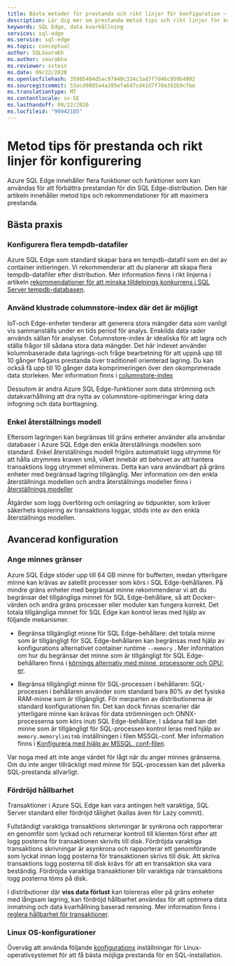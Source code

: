 ```yaml
---
title: Bästa metoder för prestanda och rikt linjer för konfiguration – Azure SQL Edge
description: Lär dig mer om prestanda metod tips och rikt linjer för konfiguration i Azure SQL Edge
keywords: SQL Edge, data kvarhållning
services: sql-edge
ms.service: sql-edge
ms.topic: conceptual
author: SQLSourabh
ms.author: sourabha
ms.reviewer: sstein
ms.date: 09/22/2020
ms.openlocfilehash: 35985404d5ac97940c324c3ad7f7d46c959b4902
ms.sourcegitcommit: 53acd9895a4a395efa6d7cd41d7f78e392b9cfbe
ms.translationtype: MT
ms.contentlocale: sv-SE
ms.lasthandoff: 09/22/2020
ms.locfileid: "90942105"
---
```

# <a name="performance-best-practices-and-configuration-guidelines"></a>Metod tips för prestanda och rikt linjer för konfigurering

Azure SQL Edge innehåller flera funktioner och funktioner som kan användas för att förbättra prestandan för din SQL Edge-distribution. Den här artikeln innehåller metod tips och rekommendationer för att maximera prestanda. 

## <a name="best-practices"></a>Bästa praxis 

### <a name="configure-multiple-tempdb-data-files"></a>Konfigurera flera tempdb-datafiler

Azure SQL Edge som standard skapar bara en tempdb-datafil som en del av container initieringen. Vi rekommenderar att du planerar att skapa flera tempdb-datafiler efter distribution. Mer information finns i rikt linjerna i artikeln [rekommendationer för att minska tilldelnings konkurrens i SQL Server tempdb-databasen](https://support.microsoft.com/help/2154845/recommendations-to-reduce-allocation-contention-in-sql-server-tempdb-d).

### <a name="use-clustered-columnstore-indexes-where-possible"></a>Använd klustrade columnstore-index där det är möjligt

IoT-och Edge-enheter tenderar att generera stora mängder data som vanligt vis sammanställs under en tids period för analys. Enskilda data rader används sällan för analyser. Columnstore-index är idealiska för att lagra och ställa frågor till sådana stora data mängder. Det här indexet använder kolumnbaserade data lagrings-och fråge bearbetning för att uppnå upp till 10 gånger frågans prestanda över traditionell orienterad lagring. Du kan också få upp till 10 gånger data komprimeringen över den okomprimerade data storleken. Mer information finns i [columnstore-index](https://docs.microsoft.com/sql/relational-databases/indexes/columnstore-indexes-overview)

Dessutom är andra Azure SQL Edge-funktioner som data strömning och datakvarhållning att dra nytta av columnstore-optimeringar kring data infogning och data borttagning. 

### <a name="simple-recovery-model"></a>Enkel återställnings modell

Eftersom lagringen kan begränsas till gräns enheter använder alla användar databaser i Azure SQL Edge den enkla återställnings modellen som standard. Enkel återställnings modell frigörs automatiskt logg utrymme för att hålla utrymmes kraven små, vilket innebär att behovet av att hantera transaktions logg utrymmet elimineras. Detta kan vara användbart på gräns enheter med begränsad lagring tillgänglig. Mer information om den enkla återställnings modellen och andra återställnings modeller finns i [återställnings modeller](https://docs.microsoft.com/sql/relational-databases/backup-restore/recovery-models-sql-server)

Åtgärder som logg överföring och omlagring av tidpunkter, som kräver säkerhets kopiering av transaktions loggar, stöds inte av den enkla återställnings modellen.  

## <a name="advanced-configuration"></a>Avancerad konfiguration 

### <a name="setting-memory-limits"></a>Ange minnes gränser

Azure SQL Edge stöder upp till 64 GB minne för bufferten, medan ytterligare minne kan krävas av satellit processer som körs i SQL Edge-behållaren. På mindre gräns enheter med begränsat minne rekommenderar vi att du begränsar det tillgängliga minnet för SQL Edge-behållare, så att Docker-värden och andra gräns processer eller moduler kan fungera korrekt. Det totala tillgängliga minnet för SQL Edge kan kontrol leras med hjälp av följande mekanismer. 

- Begränsa tillgängligt minne för SQL Edge-behållare: det totala minne som är tillgängligt för SQL Edge-behållaren kan begränsas med hjälp av konfigurations alternativet container runtime `--memory` . Mer information om hur du begränsar det minne som är tillgängligt för SQL Edge-behållaren finns i [körnings alternativ med minne, processorer och GPU: er](https://docs.docker.com/config/containers/resource_constraints/).

- Begränsa tillgängligt minne för SQL-processen i behållaren: SQL-processen i behållaren använder som standard bara 80% av det fysiska RAM-minne som är tillgängligt. För merparten av distributionerna är standard konfigurationen fin. Det kan dock finnas scenarier där ytterligare minne kan krävas för data strömningen och ONNX-processerna som körs inuti SQL Edge-behållare. I sådana fall kan det minne som är tillgängligt för SQL-processen kontrol leras med hjälp av `memory.memorylimitmb` inställningen i filen MSSQL-conf. Mer information finns i [Konfigurera med hjälp av MSSQL. conf-filen](configure.md#configure-by-using-an-mssqlconf-file).

Var noga med att inte ange värdet för lågt när du anger minnes gränserna. Om du inte anger tillräckligt med minne för SQL-processen kan det påverka SQL-prestanda allvarligt.

### <a name="delayed-durability"></a>Fördröjd hållbarhet

Transaktioner i Azure SQL Edge kan vara antingen helt varaktiga, SQL Server standard eller fördröjd tålighet (kallas även för Lazy commit).

Fullständigt varaktiga transaktions skrivningar är synkrona och rapporterar en genomför som lyckad och returnerar kontroll till klienten först efter att logg posterna för transaktionen skrivits till disk. Fördröjda varaktiga transaktions skrivningar är asynkrona och rapporterar ett genomförande som lyckat innan logg posterna för transaktionen skrivs till disk. Att skriva transaktions logg posterna till disk krävs för att en transaktion ska vara beständig. Fördröjda varaktiga transaktioner blir varaktiga när transaktions logg posterna töms på disk. 

I distributioner där **viss data förlust** kan tolereras eller på gräns enheter med långsam lagring, kan fördröjd hållbarhet användas för att optimera data inmatning och data kvarhållning baserad rensning. Mer information finns i [reglera hållbarhet för transaktioner](https://docs.microsoft.com/sql/relational-databases/logs/control-transaction-durability).


### <a name="linux-os-configurations"></a>Linux OS-konfigurationer 

Överväg att använda följande [konfigurations](https://docs.microsoft.com/sql/linux/sql-server-linux-performance-best-practices#linux-os-configuration) inställningar för Linux-operativsystemet för att få bästa möjliga prestanda för en SQL-installation.







